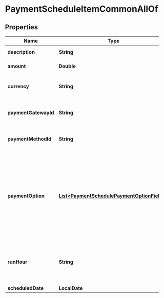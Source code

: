 

# PaymentScheduleItemCommonAllOf


## Properties

| Name | Type | Description | Notes |
|------------ | ------------- | ------------- | -------------|
|**description** | **String** | Description of the payment schedule item.  |  [optional] |
|**amount** | **Double** | The amount that needs to be collected by this payment schedule item.  |  |
|**currency** | **String** | The currency of the payment.  **Note**: - This field is optional. If not specified, the default value is the currency set for the account.  |  [optional] |
|**paymentGatewayId** | **String** | The ID of the payment gateway.  **Note**: - This field is optional. If not specified, the default value is the payment gateway id set for the account.  |  [optional] |
|**paymentMethodId** | **String** | The ID of the payment method.  **Note**: - This field is optional. If not specified, the default value is the payment method id set for the account.  |  [optional] |
|**paymentOption** | [**List&lt;PaymentSchedulePaymentOptionFields&gt;**](PaymentSchedulePaymentOptionFields.md) | Container for the paymentOption items, which describe the transactional level rules for processing payments. Currently, only the Gateway Options type is supported.  Here is an example: &#x60;&#x60;&#x60; \&quot;paymentOption\&quot;: [   {     \&quot;type\&quot;: \&quot;GatewayOptions\&quot;,     \&quot;detail\&quot;: {       \&quot;SecCode\&quot;:\&quot;WEB\&quot;     }   } ] &#x60;&#x60;&#x60;  &#x60;paymentOption&#x60; of the payment schedule takes precedence over &#x60;paymentOption&#x60; of the payment schedule item.  |  [optional] |
|**runHour** | **String** | At which hour of the day in the tenant’s timezone this payment will be collected. Available values:&#x60;[0,1,2,~,22,23]&#x60;. If the payment &#x60;runHour&#x60; and &#x60;scheduledDate&#x60; are backdated, the system will collect the payment when the next runHour occurs. The default value is &#x60;0&#x60;.  |  [optional] |
|**scheduledDate** | **LocalDate** | The date to collect the payment.  |  |



